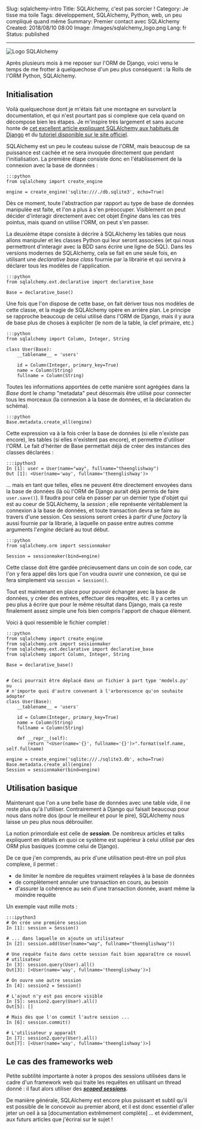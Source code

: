 Slug: sqlalchemy-intro
Title: SQLAlchemy, c'est pas sorcier !
Category: Je tisse ma toile
Tags: développement, SQLAlchemy, Python, web, un peu compliqué quand même
Summary: Premier contact avec SQLAlchemy
Created: 2018/08/10 08:00
Image: /images/sqlalchemy_logo.png
Lang: fr
Status: published

___

![Logo SQLAlchemy][sqlalchemy-logo]

Après plusieurs mois à me reposer sur l'ORM de Django, voici venu le temps de me
frotter à quelquechose d'un peu plus conséquent : la Rolls de l'ORM Python,
SQLAlchemy.

## Initialisation

Voilà quelquechose dont je m'étais fait une montagne en survolant la
documentation, et qui n'est pourtant pas si complexe que cela quand on
décompose bien les étapes. Je m'inspire très largement et sans aucune honte de
[cet excellent article expliquant SQLAlchemy aux habitués de Django][sqlalchemy-django]
et du [tutoriel disponible sur le site officiel][sqlalchemy-tutorial].

SQLAlchemy est un peu le couteau suisse de l'ORM, mais beaucoup de sa puissance
est cachée et ne sera invoquée directement que pendant l'initialisation. La
première étape consiste donc en l'établissement de la connexion avec la base
de données :

    :::python
    from sqlalchemy import create_engine

    engine = create_engine('sqlite:///./db.sqlite3', echo=True)

Dès ce moment, toute l'abstraction par rapport au type de base de données
manipulée est faite, et l'on a plus à s'en préoccuper. Visiblement on peut
décider d'interagir directement avec cet objet *Engine* dans les cas très
pointus, mais quand on utilise l'ORM, on peut s'en passer.

La deuxième étape consiste à décrire à SQLAlchemy les tables que nous allons
manipuler et les classes Python qui leur seront associées (et qui nous
permettront d'interagir avec la BDD sans écrire une ligne de SQL). Dans les
versions modernes de SQLAlchemy, cela se fait en une seule fois, en utilisant
une *declarative base class* fournie par la librairie et qui servira à déclarer
tous les modèles de l'application.

    :::python
    from sqlalchemy.ext.declarative import declarative_base

    Base = declarative_base()

Une fois que l'on dispose de cette base, on fait dériver tous nos modèles de
cette classe, et la magie de SQLAlchemy opère en arrière plan. Le principe se
rapproche beaucoup de celui utilisé dans l'ORM de Django, mais il y aura de base
plus de choses à expliciter (le nom de la table, la clef primaire, etc.)

    :::python
    from sqlalchemy import Column, Integer, String

    class User(Base):
        __tablename__ = 'users'

        id = Column(Integer, primary_key=True)
        name = Column(String)
        fullname = Column(String)

Toutes les informations apportées de cette manière sont agrégées dans la *Base*
dont le champ "metadata" peut désormais être utilisé pour connecter tous les
morceaux (la connexion à la base de données, et la déclaration du schéma).

    :::python
    Base.metadata.create_all(engine)

Cette expression va à la fois créer la base de données (si elle n'existe pas
encore), les tables (si elles n'existent pas encore), et permettre d'utiliser
l'ORM. Le fait d'hériter de Base permettait déjà de créer des instances des
classes déclarées :

    :::ipython3
    In [1]: user = User(name="way", fullname="theenglishway")
    Out [1]: <User(name='way', fullname='theenglishway')>

... mais en tant que telles, elles ne peuvent être directement envoyées dans la
base de données (là où l'ORM de Django aurait déjà permis de faire
`user.save()`). Il faudra pour cela en passer par un dernier type d'objet
qui est au coeur de SQLAlchemy, la *session* ; elle représente véritablement
la connexion à la base de données, et toute transaction devra se faire au
travers d'une session. Ces sessions seront crées à partir d'une *factory* là
aussi fournie par la librarie, à laquelle on passe entre autres comme arguments
l'*engine* déclaré au tout début.

    :::python
    from sqlalchemy.orm import sessionmaker

    Session = sessionmaker(bind=engine)

Cette classe doit être gardée précieusement dans un coin de son code, car l'on
y fera appel dès lors que l'on voudra ouvrir une connexion, ce qui se fera
simplement via `session = Session()`.

Tout est maintenant en place pour pouvoir échanger avec la base de données, y
créer des entrées, effectuer des requêtes, etc. Il y a certes un peu plus à
écrire que pour le même résultat dans Django, mais ça reste finalement assez
simple une fois bien compris l'apport de chaque élément.

Voici à quoi ressemble le fichier complet :

    :::python
    from sqlalchemy import create_engine
    from sqlalchemy.orm import sessionmaker
    from sqlalchemy.ext.declarative import declarative_base
    from sqlalchemy import Column, Integer, String

    Base = declarative_base()


    # Ceci pourrait être déplacé dans un fichier à part type 'models.py' ou
    # n'importe quoi d'autre convenant à l'arborescence qu'on souhaite adopter
    class User(Base):
        __tablename__ = 'users'

        id = Column(Integer, primary_key=True)
        name = Column(String)
        fullname = Column(String)

        def __repr__(self):
            return "<User(name='{}', fullname='{}')>".format(self.name, self.fullname)

    engine = create_engine('sqlite:///./sqlite3.db', echo=True)
    Base.metadata.create_all(engine)
    Session = sessionmaker(bind=engine)

## Utilisation basique

Maintenant que l'on a une belle base de données avec une table vide, il ne reste
plus qu'à l'utiliser. Contrairement à Django qui faisait beaucoup pour nous dans
notre dos (pour le meilleur et pour le pire), SQLAlchemy nous laisse un peu plus
nous débrouiller.

La notion primordiale est celle de **_session_**. De nombreux articles et talks
expliquent en détails en quoi ce système est supérieur à celui utilisé par des
ORM plus basiques (comme celui de Django).

De ce que j'en comprends, au prix d'une utilisation peut-être un poil plus
complexe, il permet :

* de limiter le nombre de requêtes vraiment relayées à la base de données
* de complètement annuler une transaction en cours, au besoin
* d'assurer la cohérence au sein d'une transaction donnée, avant même la
moindre requëte

Un exemple vaut mille mots :

    :::ipython3
    # On crée une première session
    In [1]: session = Session()

    # ... dans laquelle on ajoute un utilisateur
    In [2]: session.add(User(name="way", fullname="theenglishway"))

    # Une requëte faite dans cette session fait bien apparaître ce nouvel
    # utilisateur
    In [3]: session.query(User).all()
    Out[3]: [<User(name='way', fullname='theenglishway')>]

    # On ouvre une autre session
    In [4]: session2 = Session()

    # L'ajout n'y est pas encore visible
    In [5]: session2.query(User).all()
    Out[5]: []

    # Mais dès que l'on commit l'autre session ...
    In [6]: session.commit()

    # L'utilisateur y apparaît
    In [7]: session2.query(User).all()
    Out[7]: [<User(name='way', fullname='theenglishway')>]

## Le cas des frameworks web

Petite subtilité importante à noter à propos des sessions utilisées dans le
cadre d'un framework web qui traite les requêtes en utilisant un thread donné :
il faut alors utiliser des [**_scoped sessions_**][sqlalchemy-sessions].

De manière générale, SQLAlchemy est encore plus puissant et subtil qu'il est
possible de le concevoir au premier abord, et il est donc essentiel d'aller
jeter un oeil à sa [documentation extrêmement complète] ... et évidemment, aux
futurs articles que j'écrirai sur le sujet !

[sqlalchemy-django]: http://lucumr.pocoo.org/2011/7/19/sqlachemy-and-you/
[sqlalchemy-tutorial]: https://docs.sqlalchemy.org/en/latest/orm/tutorial.html
[sqlalchemy-logo]: /images/sqlalchemy_logo.png
[sqlalchemy-sessions]: http://docs.sqlalchemy.org/en/latest/orm/contextual.html#using-thread-local-scope-with-web-applications
[sqlqlchemy-doc]: https://docs.sqlalchemy.org/en/
